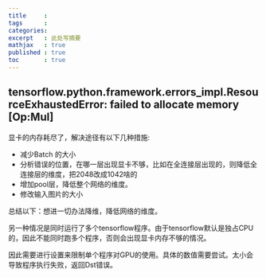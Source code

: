 ```yaml
---
title     :
tags      :
categories:
excerpt   : 此处写摘要
mathjax   : true
published : true
toc       : true
---
```


## tensorflow.python.framework.errors_impl.ResourceExhaustedError: failed to allocate memory [Op:Mul]

显卡的内存耗尽了，解决途径有以下几种措施:

- 减少Batch 的大小
- 分析错误的位置，在哪一层出现显卡不够，比如在全连接层出现的，则降低全连接层的维度，把2048改成1042啥的
- 增加pool层，降低整个网络的维度。
- 修改输入图片的大小

总结以下：想进一切办法降维，降低网络的维度。

另一种情况是同时运行了多个tensorflow程序。由于tensorflow默认是独占CPU的，因此不能同时跑多个程序，否则会出现显卡内存不够的情况。

因此需要进行设置来限制单个程序对GPU的使用。具体的数值需要尝试。太小会导致程序执行失败，返回Dst错误。